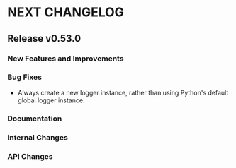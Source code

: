 # NEXT CHANGELOG

## Release v0.53.0

### New Features and Improvements

### Bug Fixes

* Always create a new logger instance, rather than using Python's default global logger instance.

### Documentation

### Internal Changes

### API Changes
